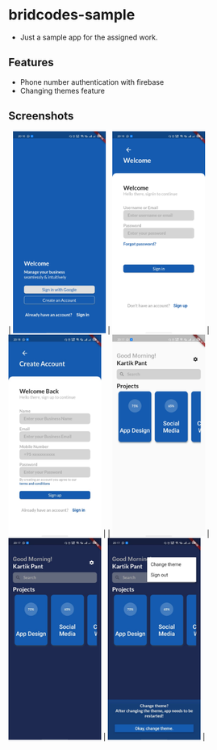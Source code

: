# bridcodes-sample

* Just a sample app for the assigned work.

## Features
* Phone number authentication with firebase
* Changing themes feature

## Screenshots

| <img src="screenshots/landingScreen.jpeg" height="400"> | <img src="screenshots/loginScreen.jpeg" height="400"> | <img src="screenshots/signinScreen.jpeg" height="400"> |
| <img src="screenshots/homeScreenLightMode.jpeg" height="400"> |<img src="screenshots/homeScreenDarkMode.jpeg" height="400"> | <img src="screenshots/themeChangingOption.jpeg" height="400"> |
